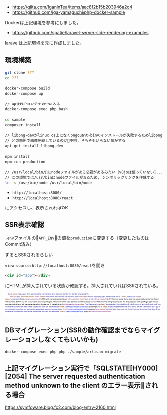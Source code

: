 * https://qiita.com/IganinTea/items/aec8f2b15b203946a2c4
* https://github.com/iga-yamaguchi/php-docker-sample

Dockerは上記環境を参考にしました。

* https://github.com/spatie/laravel-server-side-rendering-examples

laravelは上記環境を元に作成しました。


## 環境構築
```bash
git clone ???
cd ???

docker-compose build
docker-compose up

// up後PHPコンテナの中に入る
docker-compose exec php bash

cd sample
composer install

// libpng-devがlinux os上になくpngquant-binのインストールが失敗するためlibpng-devを別途インストールする
// どの箇所で画像圧縮しているのか不明, そもそもいらない気がする
apt-get install libpng-dev

npm install
npm run production

// /usr/local/bin/にnodeファイルがある必要があるみたい（v8jsは使っていない...?）
// この環境では/usr/binにnodeファイルがあるため, シンボリックリンクを作成する
ln -s /usr/bin/node /usr/local/bin/node
```

* `http://localhost:8080/`
* `http://localhost:8080/react`

にアクセスし、表示されればOK

## SSR表示確認
`.env`ファイルの`APP_ENV`の値を`production`に変更する（変更したものはCommit済み）

するとSSRされるらしい

`view-source:http://localhost:8080/react`を開き
```html
<div id="app"></div>
```
にHTMLが挿入されている状態か確認する。挿入されていればSSRされている。

![](./README_IMAGE/1.png)


## DBマイグレーション(SSRの動作確認までならマイグレーションしなくてもいいかも)
```
docker-compose exec php php ./sample/artisan migrate
```


## 上記マイグレーション実行で「SQLSTATE[HY000] [2054] The server requested authentication method unknown to the client のエラー表示される場合

https://symfoware.blog.fc2.com/blog-entry-2160.html

